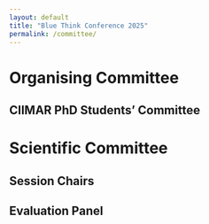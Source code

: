 ```yaml
---
layout: default
title: "Blue Think Conference 2025"
permalink: /committee/
---
```

# Organising Committee
## CIIMAR PhD Students’ Committee

# Scientific Committee
## Session Chairs

## Evaluation Panel

